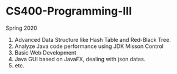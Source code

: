 # CS400-Programming-III

Spring 2020

1. Advanced Data Structure like Hash Table and Red-Black Tree.
2. Analyze Java code performance using JDK Misson Control
3. Basic Web Development
4. Java GUI based on JavaFX, dealing with json datas.
5. etc.
